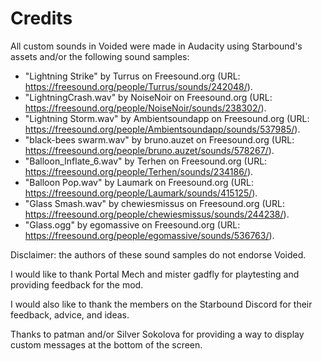 # Credits

All custom sounds in Voided were made in Audacity using Starbound's assets and/or the following sound samples:
* "Lightning Strike" by Turrus on Freesound.org (URL: https://freesound.org/people/Turrus/sounds/242048/).
* "LightningCrash.wav" by NoiseNoir on Freesound.org (URL: https://freesound.org/people/NoiseNoir/sounds/238302/).
* "Lightning Storm.wav" by Ambientsoundapp on Freesound.org (URL: https://freesound.org/people/Ambientsoundapp/sounds/537985/).
* "black-bees swarm.wav" by bruno.auzet on Freesound.org (URL: https://freesound.org/people/bruno.auzet/sounds/578267/).
* "Balloon_Inflate_6.wav" by Terhen on Freesound.org (URL: https://freesound.org/people/Terhen/sounds/234186/).
* "Balloon Pop.wav" by Laumark on Freesound.org (URL: https://freesound.org/people/Laumark/sounds/415125/).
* "Glass Smash.wav" by chewiesmissus on Freesound.org (URL: https://freesound.org/people/chewiesmissus/sounds/244238/).
* "Glass.ogg" by egomassive on Freesound.org (URL: https://freesound.org/people/egomassive/sounds/536763/).

Disclaimer: the authors of these sound samples do not endorse Voided.

I would like to thank Portal Mech and mister gadfly for playtesting and providing feedback for the mod.

I would also like to thank the members on the Starbound Discord for their feedback, advice, and ideas.

Thanks to patman and/or Silver Sokolova for providing a way to display custom messages at the bottom of the screen.